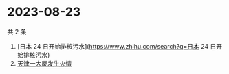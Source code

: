 # 2023-08-23

共 2 条

<!-- BEGIN ZHIHUSEARCH -->
<!-- 最后更新时间 Wed Aug 23 2023 07:09:08 GMT+0800 (China Standard Time) -->
1. [日本 24 日开始排核污水](https://www.zhihu.com/search?q=日本 24 日开始排核污水)
1. [天津一大厦发生火情](https://www.zhihu.com/search?q=天津一大厦发生火情)
<!-- END ZHIHUSEARCH -->

